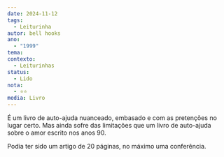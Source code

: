 ```yaml
---
date: 2024-11-12
tags:
  - Leiturinha
autor: bell hooks
ano:
  - "1999"
tema: 
contexto:
  - Leiturinhas
status:
  - Lido
nota:
  - ⭐⭐
media: Livro
---
```

É um livro de auto-ajuda nuanceado, embasado e com as pretenções no lugar certo. Mas ainda sofre das limitações que um livro de auto-ajuda sobre o amor escrito nos anos 90.

Podia ter sido um artigo de 20 páginas, no máximo uma conferência.



